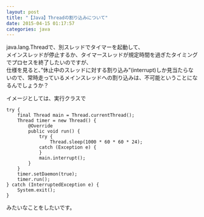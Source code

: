 ```yaml
---
layout: post
title: "【Java】Threadの割り込みについて"
date: 2015-04-15 01:17:57
categories: java
---
```

<p>java.lang.Threadで、別スレッドでタイマーを起動して、<br>
メインスレッドが停止するか、タイマースレッドが規定時間を過ぎたタイミングでプロセスを終了したいのですが、<br>
仕様を見ると、”休止中のスレッドに対する割り込み”(interrupt)しか見当たらないので、常時走っているメインスレッドへの割り込みは、不可能ということになるんでしょうか？</p>

<p>イメージとしては、実行クラスで</p>

<pre><code>try {
    final Thread main = Thread.currentThread();
    Thread timer = new Thread() {
        @Override
        public void run() {
            try {
                Thread.sleep(1000 * 60 * 60 * 24);
            catch (Exception e) {
            }
            main.interrupt();
        }
    }
    timer.setDaemon(true);
    timer.run();
} catch (InterruptedException e) {
    System.exit();
}
</code></pre>

<p>みたいなことをしたいです。</p>
